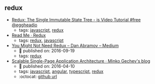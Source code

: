 redux 
---
* [Redux: The Single Immutable State Tree - js Video Tutorial #free @eggheadio](https://egghead.io/lessons/javascript-redux-the-single-immutable-state-tree)
    * tags: [javascript](../tags/javascript.md), [redux](../tags/redux.md)
* [Read Me · Redux](http://redux.js.org/)
    * tags: [redux](../tags/redux.md), [javascript](../tags/javascript.md)
* [You Might Not Need Redux – Dan Abramov – Medium](https://medium.com/@dan_abramov/you-might-not-need-redux-be46360cf367)
    * :calendar: published on: 2016-09-19
    * tags: [redux](../tags/redux.md)
* [Scalable Single-Page Application Architecture · Minko Gechev's blog](http://blog.mgechev.com/2016/04/10/scalable-javascript-single-page-app-angular2-application-architecture/)
    * :calendar: published on: 2016-04-10
    * tags: [javascript](../tags/javascript.md), [angular](../tags/angular.md), [typescript](../tags/typescript.md), [redux](../tags/redux.md)
    * :octocat: [github url](https://github.com/mgechev/scalable-architecture-demo)

